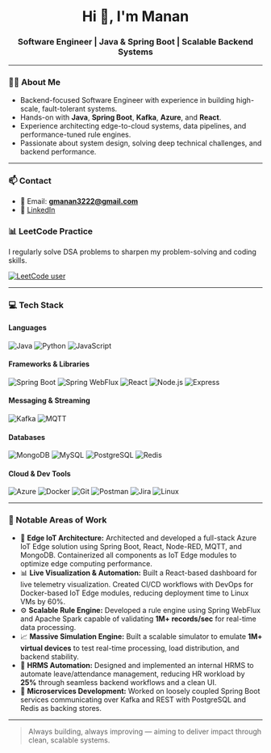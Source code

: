 <h1 align="center">Hi 👋, I'm Manan</h1>
<h3 align="center">Software Engineer | Java & Spring Boot | Scalable Backend Systems</h3>

---

### 👨‍💻 About Me

- Backend-focused Software Engineer with experience in building high-scale, fault-tolerant systems.
- Hands-on with **Java**, **Spring Boot**, **Kafka**, **Azure**, and **React**.
- Experience architecting edge-to-cloud systems, data pipelines, and performance-tuned rule engines.
- Passionate about system design, solving deep technical challenges, and backend performance.

---

### 📫 Contact

- 📧 Email: **gmanan3222@gmail.com**
- 💼 [LinkedIn](https://www.linkedin.com/in/manan-g-a69a71192/)

### 📊 LeetCode Practice

I regularly solve DSA problems to sharpen my problem-solving and coding skills.

[![LeetCode user](https://img.shields.io/badge/LeetCode-Manan-orange)](https://leetcode.com/u/gmanan3222)

---

### 💻 Tech Stack

#### **Languages**
![Java](https://img.shields.io/badge/Java-ED8B00?style=for-the-badge&logo=java&logoColor=white)
![Python](https://img.shields.io/badge/Python-3670A0?style=for-the-badge&logo=python&logoColor=white)
![JavaScript](https://img.shields.io/badge/JavaScript-F7DF1E?style=for-the-badge&logo=javascript&logoColor=black)

#### **Frameworks & Libraries**
![Spring Boot](https://img.shields.io/badge/Spring_Boot-6DB33F?style=for-the-badge&logo=spring-boot&logoColor=white)
![Spring WebFlux](https://img.shields.io/badge/Spring_WebFlux-339933?style=for-the-badge&logo=spring&logoColor=white)
![React](https://img.shields.io/badge/React-20232A?style=for-the-badge&logo=react&logoColor=61DAFB)
![Node.js](https://img.shields.io/badge/Node.js-339933?style=for-the-badge&logo=nodedotjs&logoColor=white)
![Express](https://img.shields.io/badge/Express.js-404D59?style=for-the-badge)

#### **Messaging & Streaming**
![Kafka](https://img.shields.io/badge/Apache_Kafka-231F20?style=for-the-badge&logo=apachekafka&logoColor=white)
![MQTT](https://img.shields.io/badge/MQTT-660066?style=for-the-badge&logo=wazuh&logoColor=white)

#### **Databases**
![MongoDB](https://img.shields.io/badge/MongoDB-4EA94B?style=for-the-badge&logo=mongodb&logoColor=white)
![MySQL](https://img.shields.io/badge/MySQL-005C84?style=for-the-badge&logo=mysql&logoColor=white)
![PostgreSQL](https://img.shields.io/badge/PostgreSQL-316192?style=for-the-badge&logo=postgresql&logoColor=white)
![Redis](https://img.shields.io/badge/Redis-DC382D?style=for-the-badge&logo=redis&logoColor=white)

#### **Cloud & Dev Tools**
![Azure](https://img.shields.io/badge/Azure-0078D4?style=for-the-badge&logo=microsoftazure&logoColor=white)
![Docker](https://img.shields.io/badge/Docker-2496ED?style=for-the-badge&logo=docker&logoColor=white)
![Git](https://img.shields.io/badge/Git-F05032?style=for-the-badge&logo=git&logoColor=white)
![Postman](https://img.shields.io/badge/Postman-F26635?style=for-the-badge&logo=postman&logoColor=white)
![Jira](https://img.shields.io/badge/Jira-0052CC?style=for-the-badge&logo=jira&logoColor=white)
![Linux](https://img.shields.io/badge/Linux-FCC624?style=for-the-badge&logo=linux&logoColor=black)

---

### 🚀 Notable Areas of Work

- 🧠 **Edge IoT Architecture:** Architected and developed a full-stack Azure IoT Edge solution using Spring Boot, React, Node-RED, MQTT, and MongoDB. Containerized all components as IoT Edge modules to optimize edge computing performance.
- 📊 **Live Visualization & Automation:** Built a React-based dashboard for live telemetry visualization. Created CI/CD workflows with DevOps for Docker-based IoT Edge modules, reducing deployment time to Linux VMs by 60%.
- ⚙️ **Scalable Rule Engine:** Developed a rule engine using Spring WebFlux and Apache Spark capable of validating **1M+ records/sec** for real-time data processing.
- 📈 **Massive Simulation Engine:** Built a scalable simulator to emulate **1M+ virtual devices** to test real-time processing, load distribution, and backend stability.
- 👥 **HRMS Automation:** Designed and implemented an internal HRMS to automate leave/attendance management, reducing HR workload by **25%** through seamless backend workflows and a clean UI.
- 🧩 **Microservices Development:** Worked on loosely coupled Spring Boot services communicating over Kafka and REST with PostgreSQL and Redis as backing stores.

---

> Always building, always improving — aiming to deliver impact through clean, scalable systems.
